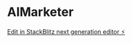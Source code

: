 # AIMarketer

[Edit in StackBlitz next generation editor ⚡️](https://stackblitz.com/~/github.com/RoniMoran/AIMarketer)